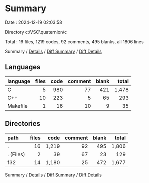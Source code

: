 # Summary

Date : 2024-12-19 02:03:58

Directory c:\\VSC\\quaternion\\c

Total : 16 files,  1219 codes, 92 comments, 495 blanks, all 1806 lines

Summary / [Details](details.md) / [Diff Summary](diff.md) / [Diff Details](diff-details.md)

## Languages
| language | files | code | comment | blank | total |
| :--- | ---: | ---: | ---: | ---: | ---: |
| C | 5 | 980 | 77 | 421 | 1,478 |
| C++ | 10 | 223 | 5 | 65 | 293 |
| Makefile | 1 | 16 | 10 | 9 | 35 |

## Directories
| path | files | code | comment | blank | total |
| :--- | ---: | ---: | ---: | ---: | ---: |
| . | 16 | 1,219 | 92 | 495 | 1,806 |
| . (Files) | 2 | 39 | 67 | 23 | 129 |
| f32 | 14 | 1,180 | 25 | 472 | 1,677 |

Summary / [Details](details.md) / [Diff Summary](diff.md) / [Diff Details](diff-details.md)